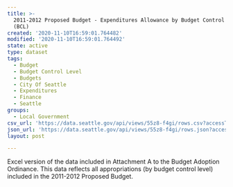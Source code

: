 ```yaml
---
title: >-
  2011-2012 Proposed Budget - Expenditures Allowance by Budget Control Level
  (BCL)
created: '2020-11-10T16:59:01.764482'
modified: '2020-11-10T16:59:01.764492'
state: active
type: dataset
tags:
  - Budget
  - Budget Control Level
  - Budgets
  - City Of Seattle
  - Expenditures
  - Finance
  - Seattle
groups:
  - Local Government
csv_url: 'https://data.seattle.gov/api/views/55z8-f4gi/rows.csv?accessType=DOWNLOAD'
json_url: 'https://data.seattle.gov/api/views/55z8-f4gi/rows.json?accessType=DOWNLOAD'
layout: post

---
```

Excel version of the data included in Attachment A to the Budget Adoption Ordinance.  This data reflects all appropriations (by budget control level) included in the 2011-2012 Proposed Budget.
